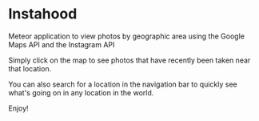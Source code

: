 Instahood
=========

Meteor application to view photos by geographic area using the Google Maps API and the Instagram API

Simply click on the map to see photos that have recently been taken near that location.

You can also search for a location in the navigation bar to quickly see what's going on
in any location in the world.

Enjoy!
